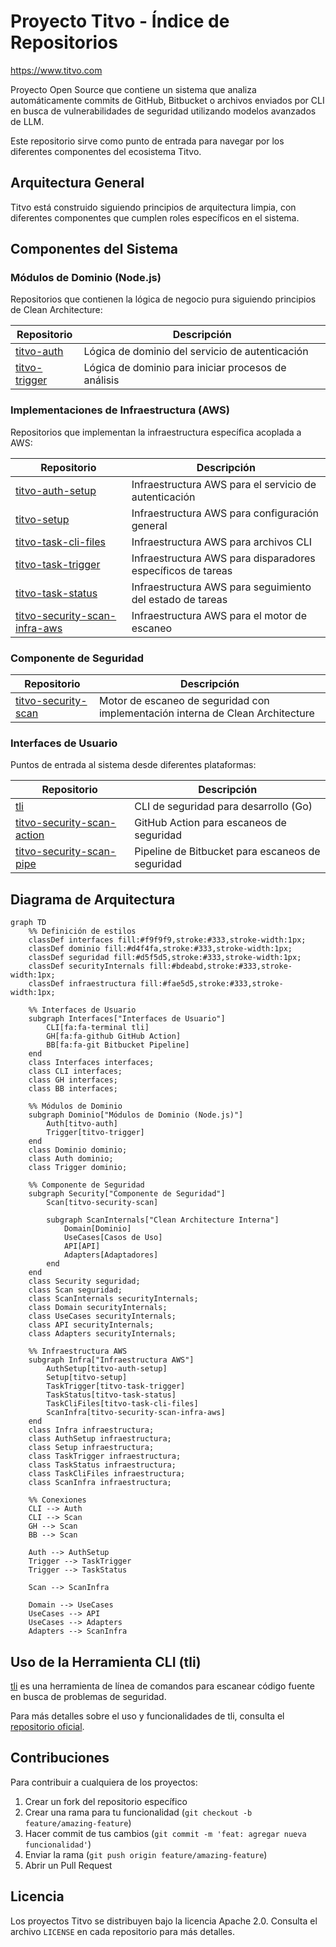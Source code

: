 # Proyecto Titvo - Índice de Repositorios
https://www.titvo.com

Proyecto Open Source que contiene un sistema que analiza automáticamente commits de GitHub, Bitbucket o archivos enviados por CLI en busca de vulnerabilidades de seguridad utilizando modelos avanzados de LLM.

Este repositorio sirve como punto de entrada para navegar por los diferentes componentes del ecosistema Titvo.

## Arquitectura General

Titvo está construido siguiendo principios de arquitectura limpia, con diferentes componentes que cumplen roles específicos en el sistema.

## Componentes del Sistema

### Módulos de Dominio (Node.js)

Repositorios que contienen la lógica de negocio pura siguiendo principios de Clean Architecture:

| Repositorio | Descripción |
|-------------|-------------|
| [titvo-auth](https://github.com/KaribuLab/titvo-auth) | Lógica de dominio del servicio de autenticación |
| [titvo-trigger](https://github.com/KaribuLab/titvo-trigger) | Lógica de dominio para iniciar procesos de análisis |

### Implementaciones de Infraestructura (AWS)

Repositorios que implementan la infraestructura específica acoplada a AWS:

| Repositorio | Descripción |
|-------------|-------------|
| [titvo-auth-setup](https://github.com/KaribuLab/titvo-auth-setup) | Infraestructura AWS para el servicio de autenticación |
| [titvo-setup](https://github.com/KaribuLab/titvo-setup) | Infraestructura AWS para configuración general |
| [titvo-task-cli-files](https://github.com/KaribuLab/titvo-task-cli-files) | Infraestructura AWS para archivos CLI |
| [titvo-task-trigger](https://github.com/KaribuLab/titvo-task-trigger) | Infraestructura AWS para disparadores específicos de tareas |
| [titvo-task-status](https://github.com/KaribuLab/titvo-task-status) | Infraestructura AWS para seguimiento del estado de tareas |
| [titvo-security-scan-infra-aws](https://github.com/KaribuLab/titvo-security-scan-infra-aws) | Infraestructura AWS para el motor de escaneo |

### Componente de Seguridad

| Repositorio | Descripción |
|-------------|-------------|
| [titvo-security-scan](https://github.com/KaribuLab/titvo-security-scan) | Motor de escaneo de seguridad con implementación interna de Clean Architecture |

### Interfaces de Usuario

Puntos de entrada al sistema desde diferentes plataformas:

| Repositorio | Descripción |
|-------------|-------------|
| [tli](https://github.com/KaribuLab/tli) | CLI de seguridad para desarrollo (Go) |
| [titvo-security-scan-action](https://github.com/KaribuLab/titvo-security-scan-action) | GitHub Action para escaneos de seguridad |
| [titvo-security-scan-pipe](https://bitbucket.org/karibu-cl/titvo-security-scan-pipe/src/main/) | Pipeline de Bitbucket para escaneos de seguridad |

## Diagrama de Arquitectura

```mermaid
graph TD
    %% Definición de estilos
    classDef interfaces fill:#f9f9f9,stroke:#333,stroke-width:1px;
    classDef dominio fill:#d4f4fa,stroke:#333,stroke-width:1px;
    classDef seguridad fill:#d5f5d5,stroke:#333,stroke-width:1px;
    classDef securityInternals fill:#bdeabd,stroke:#333,stroke-width:1px;
    classDef infraestructura fill:#fae5d5,stroke:#333,stroke-width:1px;

    %% Interfaces de Usuario
    subgraph Interfaces["Interfaces de Usuario"]
        CLI[fa:fa-terminal tli]
        GH[fa:fa-github GitHub Action]
        BB[fa:fa-git Bitbucket Pipeline]
    end
    class Interfaces interfaces;
    class CLI interfaces;
    class GH interfaces;
    class BB interfaces;

    %% Módulos de Dominio
    subgraph Dominio["Módulos de Dominio (Node.js)"]
        Auth[titvo-auth]
        Trigger[titvo-trigger]
    end
    class Dominio dominio;
    class Auth dominio;
    class Trigger dominio;

    %% Componente de Seguridad
    subgraph Security["Componente de Seguridad"]
        Scan[titvo-security-scan]
        
        subgraph ScanInternals["Clean Architecture Interna"]
            Domain[Dominio]
            UseCases[Casos de Uso]
            API[API]
            Adapters[Adaptadores]
        end
    end
    class Security seguridad;
    class Scan seguridad;
    class ScanInternals securityInternals;
    class Domain securityInternals;
    class UseCases securityInternals;
    class API securityInternals;
    class Adapters securityInternals;

    %% Infraestructura AWS
    subgraph Infra["Infraestructura AWS"]
        AuthSetup[titvo-auth-setup]
        Setup[titvo-setup]
        TaskTrigger[titvo-task-trigger]
        TaskStatus[titvo-task-status]
        TaskCliFiles[titvo-task-cli-files]
        ScanInfra[titvo-security-scan-infra-aws]
    end
    class Infra infraestructura;
    class AuthSetup infraestructura;
    class Setup infraestructura;
    class TaskTrigger infraestructura;
    class TaskStatus infraestructura;
    class TaskCliFiles infraestructura;
    class ScanInfra infraestructura;

    %% Conexiones
    CLI --> Auth
    CLI --> Scan
    GH --> Scan
    BB --> Scan
    
    Auth --> AuthSetup
    Trigger --> TaskTrigger
    Trigger --> TaskStatus
    
    Scan --> ScanInfra
    
    Domain --> UseCases
    UseCases --> API
    UseCases --> Adapters
    Adapters --> ScanInfra
```

## Uso de la Herramienta CLI (tli)

[tli](https://github.com/KaribuLab/tli) es una herramienta de línea de comandos para escanear código fuente en busca de problemas de seguridad.

Para más detalles sobre el uso y funcionalidades de tli, consulta el [repositorio oficial](https://github.com/KaribuLab/tli).

## Contribuciones

Para contribuir a cualquiera de los proyectos:

1. Crear un fork del repositorio específico
2. Crear una rama para tu funcionalidad (`git checkout -b feature/amazing-feature`)
3. Hacer commit de tus cambios (`git commit -m 'feat: agregar nueva funcionalidad'`)
4. Enviar la rama (`git push origin feature/amazing-feature`)
5. Abrir un Pull Request

## Licencia

Los proyectos Titvo se distribuyen bajo la licencia Apache 2.0. Consulta el archivo `LICENSE` en cada repositorio para más detalles.
